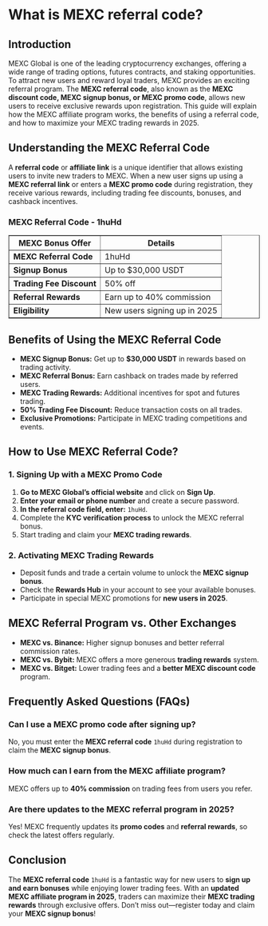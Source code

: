 <h1>What is MEXC referral code?</h1>
<h2>Introduction</h2>
<p>MEXC Global is one of the leading cryptocurrency exchanges, offering a wide range of trading options, futures contracts, and staking opportunities. To attract new users and reward loyal traders, MEXC provides an exciting referral program. The <strong>MEXC referral code</strong>, also known as the <strong>MEXC discount code, MEXC signup bonus, or MEXC promo code</strong>, allows new users to receive exclusive rewards upon registration. This guide will explain how the MEXC affiliate program works, the benefits of using a referral code, and how to maximize your MEXC trading rewards in 2025.</p>

<h2>Understanding the MEXC Referral Code</h2>
<p>A <strong>referral code</strong> or <strong>affiliate link</strong> is a unique identifier that allows existing users to invite new traders to MEXC. When a new user signs up using a <strong>MEXC referral link</strong> or enters a <strong>MEXC promo code</strong> during registration, they receive various rewards, including trading fee discounts, bonuses, and cashback incentives.</p>

<h3>MEXC Referral Code - 1huHd</h3>
<table border="1">
    <tr>
        <th>MEXC Bonus Offer</th>
        <th>Details</th>
    </tr>
    <tr>
        <td><strong>MEXC Referral Code</strong></td>
        <td>1huHd</td>
    </tr>
    <tr>
        <td><strong>Signup Bonus</strong></td>
        <td>Up to $30,000 USDT</td>
    </tr>
    <tr>
        <td><strong>Trading Fee Discount</strong></td>
        <td>50% off</td>
    </tr>
    <tr>
        <td><strong>Referral Rewards</strong></td>
        <td>Earn up to 40% commission</td>
    </tr>
    <tr>
        <td><strong>Eligibility</strong></td>
        <td>New users signing up in 2025</td>
    </tr>
</table>

<h2>Benefits of Using the MEXC Referral Code</h2>
<ul>
    <li><strong>MEXC Signup Bonus:</strong> Get up to <strong>$30,000 USDT</strong> in rewards based on trading activity.</li>
    <li><strong>MEXC Referral Bonus:</strong> Earn cashback on trades made by referred users.</li>
    <li><strong>MEXC Trading Rewards:</strong> Additional incentives for spot and futures trading.</li>
    <li><strong>50% Trading Fee Discount:</strong> Reduce transaction costs on all trades.</li>
    <li><strong>Exclusive Promotions:</strong> Participate in MEXC trading competitions and events.</li>
</ul>

<h2>How to Use MEXC Referral Code?</h2>
<h3>1. Signing Up with a MEXC Promo Code</h3>
<ol>
    <li><strong>Go to MEXC Global’s official website</strong> and click on <strong>Sign Up</strong>.</li>
    <li><strong>Enter your email or phone number</strong> and create a secure password.</li>
    <li><strong>In the referral code field, enter:</strong> <code>1huHd</code>.</li>
    <li>Complete the <strong>KYC verification process</strong> to unlock the MEXC referral bonus.</li>
    <li>Start trading and claim your <strong>MEXC trading rewards</strong>.</li>
</ol>

<h3>2. Activating MEXC Trading Rewards</h3>
<ul>
    <li>Deposit funds and trade a certain volume to unlock the <strong>MEXC signup bonus</strong>.</li>
    <li>Check the <strong>Rewards Hub</strong> in your account to see your available bonuses.</li>
    <li>Participate in special MEXC promotions for <strong>new users in 2025</strong>.</li>
</ul>

<h2>MEXC Referral Program vs. Other Exchanges</h2>
<ul>
    <li><strong>MEXC vs. Binance:</strong> Higher signup bonuses and better referral commission rates.</li>
    <li><strong>MEXC vs. Bybit:</strong> MEXC offers a more generous <strong>trading rewards</strong> system.</li>
    <li><strong>MEXC vs. Bitget:</strong> Lower trading fees and a <strong>better MEXC discount code</strong> program.</li>
</ul>

<h2>Frequently Asked Questions (FAQs)</h2>
<h3>Can I use a MEXC promo code after signing up?</h3>
<p>No, you must enter the <strong>MEXC referral code</strong> <code>1huHd</code> during registration to claim the <strong>MEXC signup bonus</strong>.</p>

<h3>How much can I earn from the MEXC affiliate program?</h3>
<p>MEXC offers up to <strong>40% commission</strong> on trading fees from users you refer.</p>

<h3>Are there updates to the MEXC referral program in 2025?</h3>
<p>Yes! MEXC frequently updates its <strong>promo codes</strong> and <strong>referral rewards</strong>, so check the latest offers regularly.</p>

<h2>Conclusion</h2>
<p>The <strong>MEXC referral code</strong> <code>1huHd</code> is a fantastic way for new users to <strong>sign up and earn bonuses</strong> while enjoying lower trading fees. With an <strong>updated MEXC affiliate program in 2025</strong>, traders can maximize their <strong>MEXC trading rewards</strong> through exclusive offers. Don’t miss out—register today and claim your <strong>MEXC signup bonus</strong>!</p>
